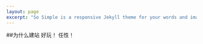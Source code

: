 ```yaml
---
layout: page 
excerpt: "So Simple is a responsive Jekyll theme for your words and images."
---
```



##为什么建站
好玩！  任性！